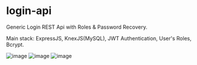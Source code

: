 # login-api
Generic Login REST Api with Roles &amp; Password Recovery. 

Main stack: 
ExpressJS, KnexJS(MySQL), JWT Authentication, User's Roles, Bcrypt.

![image](https://img.shields.io/badge/Node.js-43853D?style=for-the-badge&logo=node.js&logoColor=white)
![image](https://img.shields.io/badge/Express.js-404D59?style=for-the-badge)
![image](https://img.shields.io/badge/MySQL-00000F?style=for-the-badge&logo=mysql&logoColor=white)
